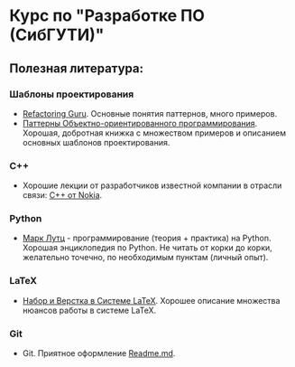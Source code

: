 # Курс по "Разработке ПО (СибГУТИ)"
## Полезная литература:
### Шаблоны проектирования
- [Refactoring Guru]. Основные понятия паттернов, много примеров.
- [Паттерны Объектно-ориентированного программирования]. Хорошая, добротная книжка с множеством примеров и описанием основных шаблонов проектирования.
### C++
- Хорошие лекции от разработчиков известной компании в отрасли связи: [C++ от Nokia].
### Python
- [Марк Лутц] - программирование (теория + практика) на Python. Хорошая энциклопедия по Python. Не читать от корки до корки, желательно точечно, по необходимым пунктам (личный опыт).
### LaTeX
- [Набор и Верстка в Системе LaTeX]. Хорошее описание множества нюансов работы в системе LaTeX.
### Git
- Git. Приятное оформление [Readme.md].

[Refactoring Guru]: <https://refactoring.guru/ru>
[Набор и Верстка в Системе LaTeX]: <https://drive.google.com/drive/folders/1M8zEEQDzYi4toMN_6vNZyNEIPsYAieK3?usp=sharing>
[Паттерны Объектно-ориентированного программирования]: <https://drive.google.com/file/d/1DOFIrFpzYA803INzojL6nCyS1LB0twC1/view?usp=sharing>
[C++ от Nokia]: <https://drive.google.com/drive/folders/12eZ849m-1uGXR3Faw81cMQqYF1Vl82Dz?usp=sharing>
[Readme.md]: <https://dillinger.io/>
[Марк Лутц]: <https://drive.google.com/drive/folders/1dWtZxjW2OSK-5ztTv01PNhVI5DF2pOr6?usp=sharing>
